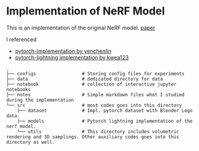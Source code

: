 # Implementation of NeRF Model

This is an implementation of the original NeRF model. [paper](https://arxiv.org/abs/2003.08934)

I referenced
- [pytorch-implementation by yenchenlin](https://github.com/yenchenlin/nerf-pytorch)
- [pytorch-lightning implementation by kwea123](https://github.com/kwea123/nerf_pl)

```
.
├── configs                 # Storing config files for experiments
├── data                    # dedicated directory for data
├── notebook                # collection of interactive jupyter notebooks
├── notes                   # Simple markdown files what I studied during the implementation
└── src                     # most codes goes into this directory
    ├── dataset             # Impl. pytorch dataset with Blender Lego data.
    ├── models              # Pytorch lightning implementation of the nerf model.
    └── utils               # This directory includes volumetric rendering and 3D samplings. Other auxiliary codes goes into this directory as well.

```

<!-- │   ├── benchmarks          # Load and stress tests
│   ├── integration         # End-to-end, integration tests (alternatively `e2e`)
│   └── unit                # Unit tests
└── ... -->
